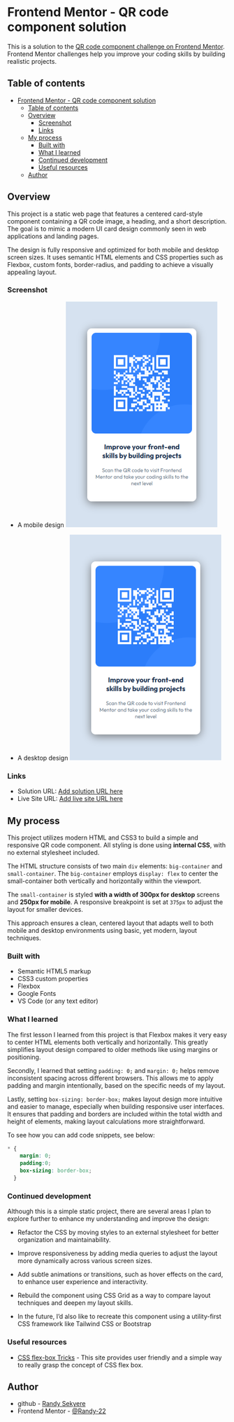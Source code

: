 # Frontend Mentor - QR code component solution

This is a solution to the [QR code component challenge on Frontend Mentor](https://www.frontendmentor.io/challenges/qr-code-component-iux_sIO_H). Frontend Mentor challenges help you improve your coding skills by building realistic projects.

## Table of contents

- [Frontend Mentor - QR code component solution](#frontend-mentor---qr-code-component-solution)
  - [Table of contents](#table-of-contents)
  - [Overview](#overview)
    - [Screenshot](#screenshot)
    - [Links](#links)
  - [My process](#my-process)
    - [Built with](#built-with)
    - [What I learned](#what-i-learned)
    - [Continued development](#continued-development)
    - [Useful resources](#useful-resources)
  - [Author](#author)

## Overview

This project is a static web page that features a centered card-style component containing a QR code image, a heading, and a short description. The goal is to mimic a modern UI card design commonly seen in web applications and landing pages.

The design is fully responsive and optimized for both mobile and desktop screen sizes. It uses semantic HTML elements and CSS properties such as Flexbox, custom fonts, border-radius, and padding to achieve a visually appealing layout.

### Screenshot

- A mobile design
![Mobile Design](designs/mobile_design.png)

- A desktop design
![Desktop Design](designs/mobile_design.png)

### Links

- Solution URL: [Add solution URL here](https://github.com/Randy-22/qr-code-component)
- Live Site URL: [Add live site URL here](https://your-live-site-url.com)

## My process

This project utilizes modern HTML and CSS3 to build a simple and responsive QR code component. All styling is done using **internal CSS**, with no external stylesheet included.

The HTML structure consists of two main `div` elements: `big-container` and `small-container`. The `big-container` employs `display: flex` to center the small-container both vertically and horizontally within the viewport.

The `small-container` is styled **with a width of 300px for desktop** screens and **250px for mobile**. A responsive breakpoint is set at `375px` to adjust the layout for smaller devices.

This approach ensures a clean, centered layout that adapts well to both mobile and desktop environments using basic, yet modern, layout techniques.

### Built with

- Semantic HTML5 markup
- CSS3 custom properties
- Flexbox
- Google Fonts
- VS Code (or any text editor)

### What I learned

The first lesson I learned from this project is that Flexbox makes it very easy to center HTML elements both vertically and horizontally. This greatly simplifies layout design compared to older methods like using margins or positioning.

Secondly, I learned that setting `padding: 0;` and `margin: 0;` helps remove inconsistent spacing across different browsers. This allows me to apply padding and margin intentionally, based on the specific needs of my layout.

Lastly, setting `box-sizing: border-box;` makes layout design more intuitive and easier to manage, especially when building responsive user interfaces. It ensures that padding and borders are included within the total width and height of elements, making layout calculations more straightforward.

To see how you can add code snippets, see below:

```css
* {
    margin: 0;
    padding:0;
    box-sizing: border-box;
  }
```

### Continued development

Although this is a simple static project, there are several areas I plan to explore further to enhance my understanding and improve the design:

- Refactor the CSS by moving styles to an external stylesheet for better organization and maintainability.

- Improve responsiveness by adding media queries to adjust the layout more dynamically across various screen sizes.

- Add subtle animations or transitions, such as hover effects on the card, to enhance user experience and interactivity.

- Rebuild the component using CSS Grid as a way to compare layout techniques and deepen my layout skills.

- In the future, I’d also like to recreate this component using a utility-first CSS framework like Tailwind CSS or Bootstrap

### Useful resources

- [CSS flex-box Tricks](https://css-tricks.com/snippets/css/a-guide-to-flexbox/) - This site provides user friendly and a simple way to really grasp the concept of CSS flex box.

## Author

- github - [Randy Sekyere](https://github.com/Randy-22)
- Frontend Mentor - [@Randy-22](https://www.frontendmentor.io/profile/Randy-22)
